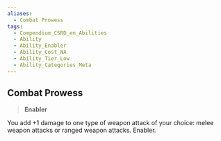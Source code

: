 ```yaml
---
aliases:
  - Combat Prowess
tags:
  - Compendium_CSRD_en_Abilities
  - Ability
  - Ability_Enabler
  - Ability_Cost_NA
  - Ability_Tier_Low
  - Ability_Categories_Meta
---
```

  
    
## Combat Prowess    
>**Enabler**  
    
You add +1 damage to one type of weapon attack of your choice: melee weapon attacks or ranged weapon attacks. Enabler.